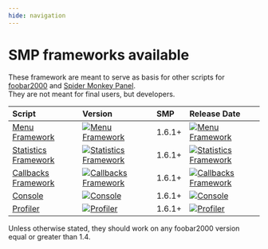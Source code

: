 ```yaml
---
hide: navigation
---
```


# SMP frameworks available

These framework are meant to serve as basis for other scripts for [foobar2000](https://www.foobar2000.org/) 
and [Spider Monkey Panel](https://theqwertiest.github.io/foo_spider_monkey_panel/).  
They are not meant for final users, but developers.  

|Script|Version|SMP|Release Date|
|:---|:---|:---|:---|
|[Menu Framework](scripts/menu-framework-smp)|[![Menu Framework](https://img.shields.io/github/v/release/Regorxxx/Menu-Framework-SMP?include_prereleases&label=%20)](scripts/menu-framework-smp)|1.6.1+|[![Menu Framework](https://img.shields.io/github/release-date/Regorxxx/Menu-Framework-SMP?label=%20)](scripts/menu-framework-smp)|
|[Statistics Framework](scripts/statistics-framework-smp)|[![Statistics Framework](https://img.shields.io/github/v/release/Regorxxx/Statistics-Framework-SMP?include_prereleases&label=%20)](scripts/statistics-framework-smp)|1.6.1+|[![Statistics Framework](https://img.shields.io/github/release-date/Regorxxx/Statistics-Framework-SMP?label=%20)](scripts/statistics-framework-smp)|
|[Callbacks Framework](scripts/callbacks-framework-smp)|[![Callbacks Framework](https://img.shields.io/github/v/release/Regorxxx/Callbacks-Framework-SMP?include_prereleases&label=%20)](scripts/callbacks-framework-smp)|1.6.1+|[![Callbacks Framework](https://img.shields.io/github/release-date/Regorxxx/Callbacks-Framework-SMP?label=%20)](scripts/callbacks-framework-smp)|
|[Console](scripts/console-smp)|[![Console](https://img.shields.io/github/v/release/Regorxxx/Console-SMP?include_prereleases&label=%20)](scripts/console-smp)|1.6.1+|[![Console](https://img.shields.io/github/release-date/Regorxxx/Console-SMP?label=%20)](scripts/console-smp)|
|[Profiler](scripts/profiler-smp)|[![Profiler](https://img.shields.io/github/v/release/Regorxxx/Profiler-SMP?include_prereleases&label=%20)](scripts/profiler-smp)|1.6.1+|[![Profiler](https://img.shields.io/github/release-date/Regorxxx/Profiler-SMP?label=%20)](scripts/profiler-smp)|

Unless otherwise stated, they should work on any foobar2000 version equal or greater than 1.4.